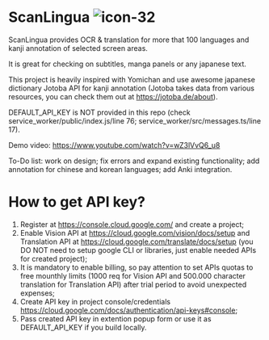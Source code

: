 # ScanLingua ![icon-32](https://user-images.githubusercontent.com/116193464/227442669-3b44093f-61e7-48f5-9997-d4b23b01e1d3.png)

ScanLingua provides OCR & translation for more that 100 languages and kanji annotation of selected screen areas.

It is great for checking on subtitles, manga panels or any japanese text.

This project is heavily inspired with Yomichan and use awesome japanese dictionary Jotoba API for kanji annotation (Jotoba takes data from various resources, you can check them out at https://jotoba.de/about).

DEFAULT_API_KEY is NOT provided in this repo (check service_worker/public/index.js/line 76; service_worker/src/messages.ts/line 17).

Demo video: https://www.youtube.com/watch?v=wZ3lVvQ6_u8

To-Do list: work on design; fix errors and expand existing functionality; add annotation for chinese and korean languages; add Anki integration.

# How to get API key?
1. Register at https://console.cloud.google.com/ and create a project;
2. Enable Vision API at https://cloud.google.com/vision/docs/setup and Translation API at https://cloud.google.com/translate/docs/setup (you DO NOT need to setup google CLI or libraries, just enable needed APIs for created project);
3. It is mandatory to enable billing, so pay attention to set APIs quotas to free mounthly limits (1000 req for Vision API and 500.000 character translation for Translation API) after trial period to avoid unexpected expenses;
4. Create API key in project console/credentials https://cloud.google.com/docs/authentication/api-keys#console;
5. Pass created API key in extention popup form or use it as DEFAULT_API_KEY if you build locally.

